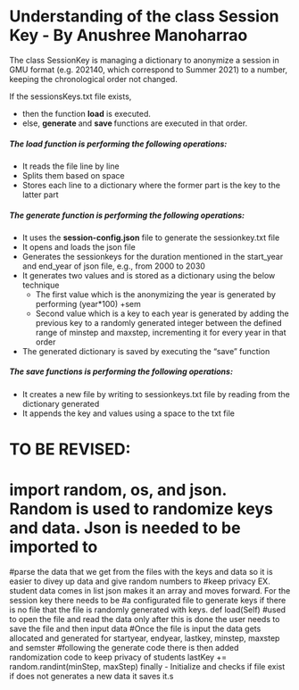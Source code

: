# Understanding of the class Session Key - By Anushree Manoharrao

The class SessionKey is managing a dictionary to anonymize a session in GMU format (e.g. 202140, which correspond to Summer 2021) to a number, keeping the chronological order not changed.



If the sessionsKeys.txt file exists, 
- then the function <strong>load</strong> is executed. 
- else, <strong> generate </strong> and <strong> save </strong> functions are executed in that order. 

##### The load function is performing the following operations:
<ul>
  <li>  It reads the file line by line </li>
  <li>  Splits them based on space  </li>
  <li>  Stores each line to a dictionary where the former part is the key to the latter part </li>
 </ul>

##### The generate function is performing the following operations:
<ul>
  <li>  It uses the <strong>session-config.json</strong> file to generate the sessionkey.txt file </li>
  <li>  It opens and loads the json file </li>
  <li>  Generates the sessionkeys for the duration mentioned in the start_year and end_year of json file, e.g., from 2000 to 2030 </li>
  <li>  It generates two values and is stored as a dictionary using the below technique
    <ul>
      <li>  The first value which is the anonymizing the year is generated by performing (year*100) +sem </li>
      <li>  Second value which is a key to each year is generated by adding the previous key to a randomly generated integer between the defined range of minstep and         maxstep, incrementing it for every year in that order </li> 
    </ul>
  </li>
  <li>  The generated dictionary is saved by executing the “save” function </li>
</ul>

##### The save functions is performing the following operations:
<ul>
  <li>  It creates a new file by writing to sessionkeys.txt file by reading from the dictionary generated </li>
  <li>  It appends the key and values using a space to the txt file </li>
</ul>

# TO BE REVISED: 
#  import random, os, and json. Random is used to randomize keys and data. Json is needed to be imported to
#parse the data that we get from the files with the keys and data so it is easier to divey up data and give random numbers to
#keep privacy EX. student data comes in list json makes it an array and moves forward. For the session key there needs to be
#a configurated file to generate keys if there is no file that the file is randomly generated with keys. def load(Self)
#used to open the file and read the data only after this is done the user needs to save the file and then input data
#Once the file is input the data gets allocated and generated for startyear, endyear, lastkey, minstep, maxstep and semster
#following the generate code there is then added randomization code to keep privacy of students lastKey += random.randint(minStep, maxStep)
finally - Initialize and checks if file exist if does not generates a new data it saves it.s

